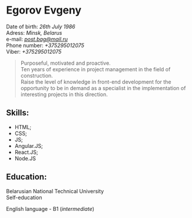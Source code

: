 # Egorov Evgeny
Date of birth: *26th July 1986*  
Adress: *Minsk, Belarus*   
e-mail: *post.bag@mail.ru*    
Phone number: *+375295012075*  
Viber: *+375295012075*

>Purposeful, motivated and proactive.  
>Ten years of experience in project management in the field of construction.  
Raise the level of knowledge in front-end development for the opportunity to be in demand as a specialist in the implementation of interesting projects in this direction.

## Skills:

- HTML;
- CSS;
- JS;
- Angular.JS;
- React.JS;
- Node.JS

## Education:
Belarusian National Technical University  
Self-education

English language - B1 (*intermediate*)
